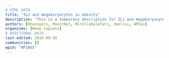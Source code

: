```yaml
---
# GPML DATA
title: "IL1 and megakaryocytes in obesity"
description: "This is a temporary description for IL1 and megakaryocytes in obesity"
authors: [Khanspers, MaintBot, MirellaKalafati, Jmelius, AMTan]
organisms: [Homo sapiens]
# ADDITIONAL DATA
last-edited: 2019-09-10
communities: []
wpid: "WP2865"
---
```


